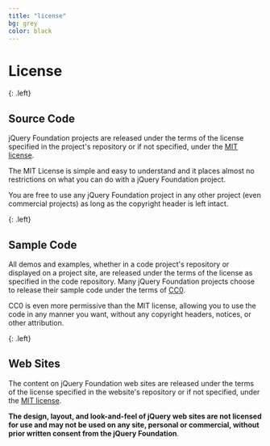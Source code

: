 ```yaml
---
title: "license"
bg: grey
color: black
---
```


# License

{: .left}
## Source Code

jQuery Foundation projects are released under the terms of the license specified in the project's repository or if not specified, under the [MIT license][].

The MIT License is simple and easy to understand and it places almost no restrictions on what you can do with a jQuery Foundation project.

You are free to use any jQuery Foundation project in any other project (even commercial projects) as long as the copyright header is left intact.

{: .left}
## Sample Code

All demos and examples, whether in a code project's repository or displayed on a project site, are released under the terms of the license as specified in the code repository. Many jQuery Foundation projects choose to release their sample code under the terms of [CC0][].

CC0 is even more permissive than the MIT license, allowing you to use the code in any manner you want, without any copyright headers, notices, or other attribution.

{: .left}
## Web Sites

The content on jQuery Foundation web sites are released under the terms of the license specified in the website's repository or if not specified, under the [MIT license][].

**The design, layout, and look-and-feel of jQuery web sites are not licensed for use and may not be used on any site, personal or commercial, without prior written consent from the jQuery Foundation**.

[MIT license]: https://tldrlegal.com/license/mit-license
[CC0]: https://tldrlegal.com/l/cc0-1.0
